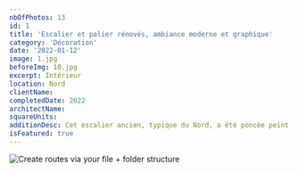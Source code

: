 ```yaml
---
nbOfPhotos: 13
id: 1
title: 'Escalier et palier rénovés, ambiance moderne et graphique'
category: 'Décoration'
date: '2022-01-12'
image: 1.jpg
beforeImg: 10.jpg
excerpt: Intérieur
location: Nord
clientName:
completedDate: 2022
architectName:
squareUnits:
additionDesc: Cet escalier ancien, typique du Nord, a été poncée peint et verni. Le mur principal est couvert d'un papier peint graphique, les couleurs choisies rapellent les carreaux de ciment d'oriqine et permettent la rencontre entre tradition et modernité.
isFeatured: true
---
```


![Create routes via your file + folder structure](1.jpg)
